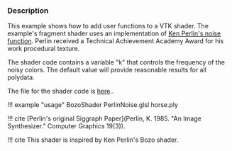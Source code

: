 ### Description

This example shows how to add user functions to a VTK shader. The example's fragment shader uses an implementation of [Ken Perlin's noise function](https://www.semanticscholar.org/paper/An-image-synthesizer-Perlin/e04d7772b91a83a901408eb0876bbb7814b1d4b5). Perlin received a Technical Achievement Academy Award for his work procedural texture.

The shader code contains a variable "k" that controls the frequency of the noisy colors. The default value will provide reasonable results for all polydata.

The file for the shader code is [here](https://github.com/lorensen/VTKExamples/blob/master/src/Testing/Data/Shaders/PerlinNoise.glsl)..

!!! example "usage"
    BozoShader PerlinNoise.glsl horse.ply

!!! cite
    [Perlin's original Siggraph Paper](Perlin, K. 1985. "An Image Synthesizer." Computer Graphics 19(3)).

!!! cite
    This shader is inspired by Ken Perlin's Bozo shader.
